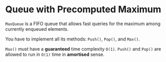 # Queue with Precomputed Maximum

`MaxQueue` is a FIFO queue that allows fast queries for the maximum among currently enqueued elements.

You have to implement all its methods: `Push()`, `Pop()`, and `Max()`.

`Max()` must have a **guaranteed** time complexity `O(1)`. `Push()` and `Pop()` are allowed to run in `O(1)` time in **amortised** sense.

